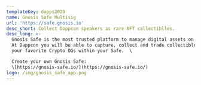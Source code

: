 ```yaml
---
templateKey: dapps2020
name: Gnosis Safe Multisig
url: 'https://safe.gnosis.io'
desc_short: Collect Dappcon speakers as rare NFT collectiblles.
desc_long: >-
  Gnosis Safe is the most trusted platform to manage digital assets on Ethereum.
  At Dappcon you will be able to capture, collect and trade collectibles from
  your favorite Crypto OGs within your Safe.  \

  Create your own Gnosis Safe:
  \[https://gnosis-safe.io/](https://gnosis-safe.io/)
logo: /img/gnosis_safe_app.png
---
```

